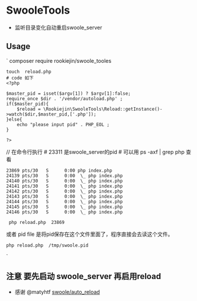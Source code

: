 # SwooleTools 
   
* 监听目录变化自动重启swoole_server 


## Usage

`
    composer require rookiejin/swoole_tooles 
    
    touch  reload.php 
    # code 如下 
    <?php 
    
    $master_pid = isset($argv[1]) ? $argv[1]:false;
    require_once $dir . '/vendor/autoload.php' ;
    if($master_pid){
        $reload = \Rookiejin\SwooleTools\Reload::getInstance()->watch($dir,$master_pid,['.php']);
    }else{
        echo "please input pid" . PHP_EOL ;
    }
    
    ?>
    
   // 在命令行执行 
    # 23311 是swoole_server的pid
    # 可以用 ps -axf | grep php 查看  

    23869 pts/30   S      0:00 php index.php
    24139 pts/30   S      0:00  \_ php index.php
    24140 pts/30   S      0:00  \_ php index.php
    24141 pts/30   S      0:00  \_ php index.php
    24142 pts/30   S      0:00  \_ php index.php
    24143 pts/30   S      0:00  \_ php index.php
    24144 pts/30   S      0:00  \_ php index.php
    24145 pts/30   S      0:00  \_ php index.php
    24146 pts/30   S      0:00  \_ php index.php

     php reload.php  23869  
   
   或者 
   pid file 是将pid保存在这个文件里面了，程序直接会去读这个文件。
   
    php reload.php  /tmp/swoole.pid 
`

## 注意 要先启动 swoole_server 再启用reload 
* 感谢 @matyhtf [swoole/auto_reload](https://github.com/swoole/auto_reload)
    
    
    
    
    